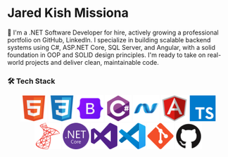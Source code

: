 # Jared Kish Missiona
💼 I'm a .NET Software Developer for hire, actively growing a professional portfolio on GitHub, LinkedIn. I specialize in building scalable backend systems using C#, ASP.NET Core, SQL Server, and Angular, with a solid foundation in OOP and SOLID design principles. I'm ready to take on real-world projects and deliver clean, maintainable code.

### 🛠️ Tech Stack

<p align="center">
  <!-- Core Languages & Frameworks -->
  <img src="https://raw.githubusercontent.com/devicons/devicon/master/icons/html5/html5-original.svg" alt="HTML5" width="60" height="60"/>
  <img src="https://raw.githubusercontent.com/devicons/devicon/master/icons/css3/css3-original.svg" alt="CSS3" width="60" height="60"/>
  <img src="https://raw.githubusercontent.com/devicons/devicon/master/icons/bootstrap/bootstrap-original.svg" alt="Bootstrap" width="60" height="60"/>
  <img src="https://raw.githubusercontent.com/devicons/devicon/master/icons/csharp/csharp-original.svg" alt="C#" width="60" height="60"/>
  <img src="https://raw.githubusercontent.com/devicons/devicon/master/icons/dot-net/dot-net-original.svg" alt=".NET" width="60" height="60"/>
  <img src="https://raw.githubusercontent.com/devicons/devicon/master/icons/angularjs/angularjs-original.svg" alt="Angular" width="60" height="60"/>
  <img src="https://raw.githubusercontent.com/devicons/devicon/master/icons/typescript/typescript-original.svg" alt="TypeScript" width="60" height="60"/>
  
  <!-- Backend Tools -->
  <img src="https://raw.githubusercontent.com/devicons/devicon/master/icons/microsoftsqlserver/microsoftsqlserver-plain.svg" alt="SQL Server" width="60" height="60"/>
  <img src="https://raw.githubusercontent.com/devicons/devicon/master/icons/dotnetcore/dotnetcore-original.svg" alt="Entity Framework Core" width="60" height="60"/>

  <!-- Tools -->
  <img src="https://raw.githubusercontent.com/devicons/devicon/master/icons/visualstudio/visualstudio-plain.svg" alt="Visual Studio" width="60" height="60"/>
  <img src="https://raw.githubusercontent.com/devicons/devicon/master/icons/vscode/vscode-original.svg" alt="VS Code" width="60" height="60"/>
  <img src="https://raw.githubusercontent.com/devicons/devicon/master/icons/git/git-original.svg" alt="Git" width="60" height="60"/>
  <img src="https://raw.githubusercontent.com/devicons/devicon/master/icons/github/github-original.svg" alt="GitHub" width="60" height="60"/>
</p>

